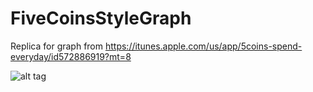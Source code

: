 # FiveCoinsStyleGraph
Replica for graph from https://itunes.apple.com/us/app/5coins-spend-everyday/id572886919?mt=8

![alt tag](https://cloud.githubusercontent.com/assets/5541186/16111922/9327d834-33bd-11e6-8bb9-b7ec95dd9b85.png)

